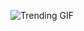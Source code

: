 ![Trending GIF](https://media4.giphy.com/media/v1.Y2lkPThiYjIxNzcyMXN3N3N2dmh6OXQ2amN2aXlncmVtcXRkYzdzcGw4ZmEwc2FoZWhvZyZlcD12MV9naWZzX3NlYXJjaCZjdD1n/xUPGcEliCc7bETyfO8/giphy.gif)
